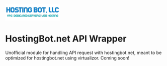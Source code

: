 ![HostingBot Logo](https://github.com/Romvnly-Gaming/hostingbot.net/blob/main/hostingbot.png)
# HostingBot.net API Wrapper
Unofficial module for handling API request with hostingbot.net, meant to be optimized for hostingbot.net using virtualizor.
Coming soon!
